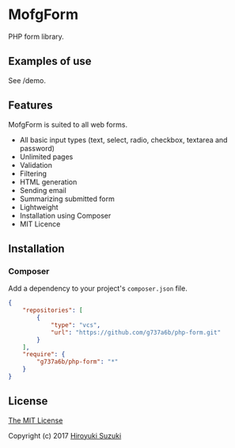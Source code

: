 # MofgForm

PHP form library.

## Examples of use

See /demo.

## Features

MofgForm is suited to all web forms.

- All basic input types (text, select, radio, checkbox, textarea and password)
- Unlimited pages
- Validation
- Filtering
- HTML generation
- Sending email
- Summarizing submitted form
- Lightweight
- Installation using Composer
- MIT Licence

## Installation

### Composer

Add a dependency to your project's `composer.json` file.

```json
{
	"repositories": [
		{
			"type": "vcs",
			"url": "https://github.com/g737a6b/php-form.git"
		}
	],
	"require": {
		"g737a6b/php-form": "*"
	}
}
```

## License

[The MIT License](http://opensource.org/licenses/MIT)

Copyright (c) 2017 [Hiroyuki Suzuki](https://mofg.net)
